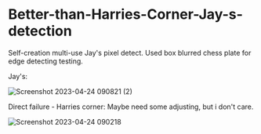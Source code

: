 # Better-than-Harries-Corner-Jay-s-detection
Self-creation multi-use Jay's pixel detect.
Used box blurred chess plate for edge detecting testing.

Jay's:

![Screenshot 2023-04-24 090821 (2)](https://user-images.githubusercontent.com/124453554/233893266-2e20b24f-56c7-4dbb-b151-83f72fe5a2d5.png)



Direct failure - Harries corner: 
Maybe need some adjusting, but i don't care.

![Screenshot 2023-04-24 090218](https://user-images.githubusercontent.com/124453554/233893062-51abeb30-84e6-41e5-9d46-9b3c881c5c44.png)




